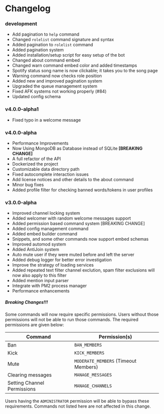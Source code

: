 # Changelog

### development
* Add pagination to `help` command
* Changed `rolelist` command signature and syntax
* Added pagination to `rolelist` command
* Added pagination system
* Added installation/setup script for easy setup of the bot
* Changed about command embed
* Changed warn command embed color and added timestamps
* Spotify status song name is now clickable; it takes you to the song page
* Warning command now checks role position
* Added new and improved pagination system
* Upgraded the queue management system
* Fixed AFK systems not working properly (#84)
* Updated config schema

### v4.0.0-alpha1
* Fixed typo in a welcome message

### v4.0.0-alpha
* Performance Improvements
* Now Using MongoDB as Database instead of SQLite **[BREAKING CHANGE]**
* A full refactor of the API
* Dockerized the project
* Customizable data directory path 
* Fixed autocomplete interaction issues 
* Add license notices and other details to the about command
* Minor bug fixes
* Added profile filter for checking banned words/tokens in user profiles

### v3.0.0-alpha
* Improved channel locking system
* Added welcomer with random welcome messages support
* Added permission based command system [BREAKING CHANGE]
* Added config management command
* Added embed builder command
* Snippets, and some other commands now support embed schemas
* Improved automod system
* Added AntiJoin system
* Auto mute user if they were muted before and left the server
* Added debug logger for better error investigation 
* Improve the strategy of loading services
* Added repeated text filter channel exclution, spam filter exclusions will now also apply to this filter
* Added mention input parser
* Integrate with PM2 process manager
* Performance enhancements

##### Breaking Changes!!!
Some commands will now require specific permissions. Users without those permissions will not be able to run those commands.
The required permissions are given below:

Command                       |Permission(s)
------------------------------|-------------
Ban                           |`BAN_MEMBERS`
Kick                          |`KICK_MEMBERS`
Mute                          |`MODERATE_MEMBERS` (Timeout Members)
Clearing messages             |`MANAGE_MESSAGES`
Setting Channel Permissions   |`MANAGE_CHANNELS`

Users having the `ADMINISTRATOR` permission will be able to bypass these requirements. Commands not listed here are not affected in this change.
